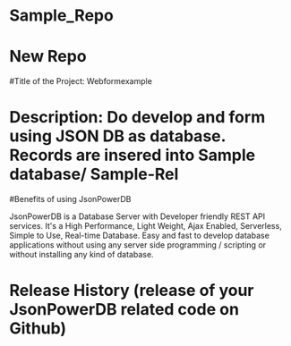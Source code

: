 # Sample_Repo
# New Repo


#Title of the Project: Webformexample
# Description: Do develop and form using JSON DB as database. Records are insered into Sample database/ Sample-Rel

#Benefits of using JsonPowerDB

JsonPowerDB is a Database Server with Developer friendly REST API services. It's a High Performance, Light Weight, Ajax Enabled, Serverless, Simple to Use,
Real-time Database. Easy and fast to develop database applications without using any server side programming / scripting or without installing any kind of database.

# Release History (release of your JsonPowerDB related code on Github)
